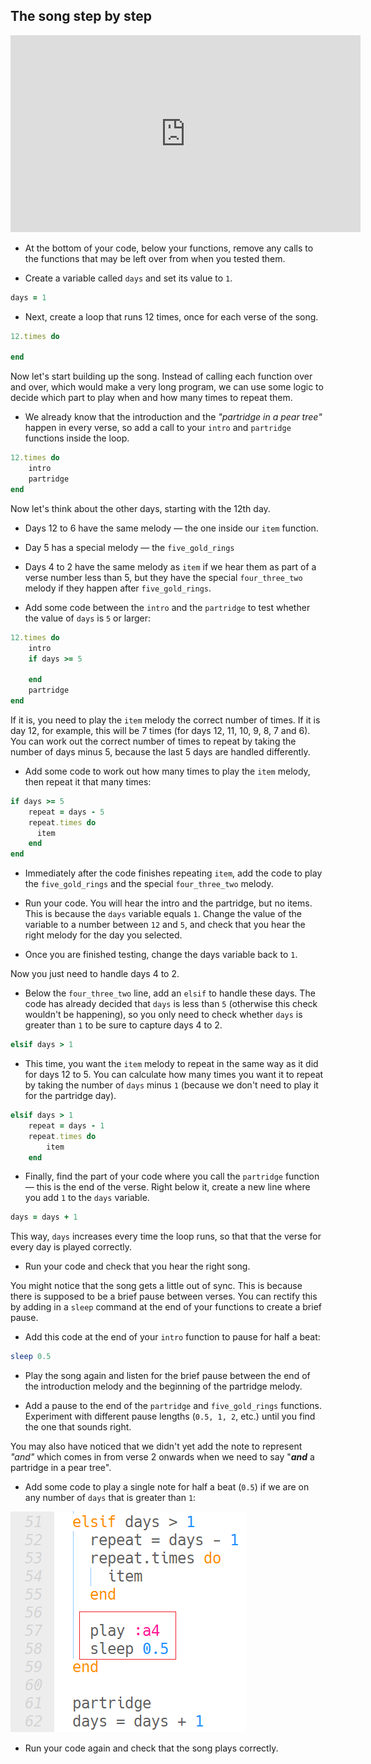 ## The song step by step

<iframe width="560" height="315" src="https://www.youtube.com/embed/YzJjSXXo1mw?rel=0" frameborder="0" gesture="media" allow="encrypted-media" allowfullscreen></iframe>

+ At the bottom of your code, below your functions, remove any calls to the functions that may be left over from when you tested them.

+ Create a variable called `days` and set its value to `1`.

```ruby
days = 1
```

+ Next, create a loop that runs 12 times, once for each verse of the song.

```ruby
12.times do

end
```

Now let's start building up the song. Instead of calling each function over and over, which would make a very long program, we can use some logic to decide which part to play when and how many times to repeat them.

+ We already know that the introduction and the _"partridge in a pear tree"_ happen in every verse, so add a call to your `intro` and `partridge` functions inside the loop.

```ruby
12.times do
    intro
    partridge
end
```

Now let's think about the other days, starting with the 12th day.

+ Days 12 to 6 have the same melody — the one inside our `item` function.
+ Day 5 has a special melody — the `five_gold_rings`
+ Days 4 to 2 have the same melody as `item` if we hear them as part of a verse number less than 5, but they have the special `four_three_two` melody if they happen after `five_gold_rings`.

+ Add some code between the `intro` and the `partridge` to test whether the value of `days` is `5` or larger:

```ruby
12.times do
    intro
    if days >= 5

    end
    partridge
end
```

If it is, you need to play the `item` melody the correct number of times. If it is day 12, for example, this will be 7 times (for days 12, 11, 10, 9, 8, 7 and 6). You can work out the correct number of times to repeat by taking the number of days minus 5, because the last 5 days are handled differently.

+ Add some code to work out how many times to play the `item` melody, then repeat it that many times:

```ruby
if days >= 5
    repeat = days - 5
    repeat.times do
      item
    end
end
```

+ Immediately after the code finishes repeating `item`, add the code to play the `five_gold_rings` and the special `four_three_two` melody.

+ Run your code. You will hear the intro and the partridge, but no items. This is because the `days` variable equals `1`. Change the value of the variable to a number between `12` and `5`, and check that you hear the right melody for the day you selected.

+ Once you are finished testing, change the days variable back to `1`.

Now you just need to handle days 4 to 2.

+ Below the `four_three_two` line, add an `elsif` to handle these days. The code has already decided that `days` is less than `5` (otherwise this check wouldn't be happening), so you only need to check whether `days` is greater than `1` to be sure to capture days 4 to 2.

```ruby
elsif days > 1

```

+ This time, you want the `item` melody to repeat in the same way as it did for days 12 to 5. You can calculate how many times you want it to repeat by taking the number of `days` minus `1` (because we don't need to play it for the partridge day).

```ruby
elsif days > 1
    repeat = days - 1
    repeat.times do
        item
    end
```

+ Finally, find the part of your code where you call the `partridge` function — this is the end of the verse. Right below it, create a new line where you add `1` to the `days` variable.

```ruby
days = days + 1
```
This way, `days` increases every time the loop runs, so that that the verse for every day is played correctly.

+ Run your code and check that you hear the right song.

You might notice that the song gets a little out of sync. This is because there is supposed to be a brief pause between verses. You can rectify this by adding in a `sleep` command at the end of your functions to create a brief pause.

+ Add this code at the end of your `intro` function to pause for half a beat:

```ruby
sleep 0.5
```

+ Play the song again and listen for the brief pause between the end of the introduction melody and the beginning of the partridge melody.

+ Add a pause to the end of the `partridge` and `five_gold_rings` functions. Experiment with different pause lengths (`0.5, 1, 2`, etc.) until you find the one that sounds right.

You may also have noticed that we didn't yet add the note to represent _"and"_ which comes in from verse 2 onwards when we need to say "_**and**_ a partridge in a pear tree".

+ Add some code to play a single note for half a beat (`0.5`) if we are on any number of `days` that is greater than `1`:

![And note](images/and-note.png)

+ Run your code again and check that the song plays correctly.
